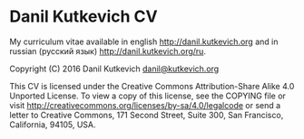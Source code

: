 Danil Kutkevich CV
==================

My curriculum vitae available in english <http://danil.kutkevich.org>
and in russian (русский язык) <http://danil.kutkevich.org/ru>.

Copyright (C) 2016 Danil Kutkevich <danil@kutkevich.org>

This CV is licensed under the Creative Commons Attribution-Share
Alike 4.0 Unported License. To view a copy of this license, see the
COPYING file or visit <http://creativecommons.org/licenses/by-sa/4.0/legalcode>
or send a letter to Creative Commons, 171 Second Street, Suite 300,
San Francisco, California, 94105, USA.
